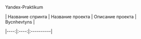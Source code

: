 Yandex-Praktikum  

| Название спринта | Название проекта | Описание проекта | Bycnhevtyns |  

|----:|:----:|:----------|
